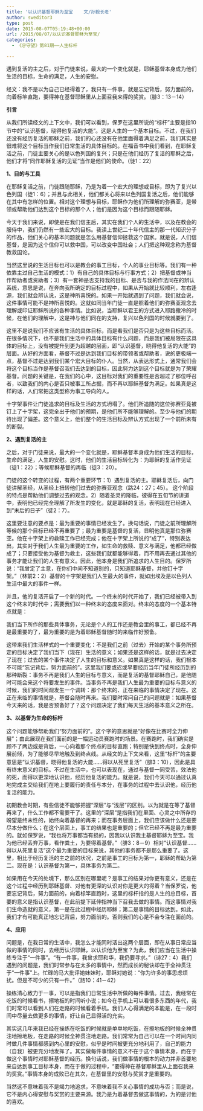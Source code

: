 ```yaml
---
title: '以认识基督耶稣为至宝    文/孙毅长老'
author: sweditor3
type: post
date: 2015-08-07T05:19:48+00:00
url: /2015/08/07/以认识基督耶稣为至宝/
categories:
  - 《＠守望》第81期——人生标杆

---
```

遇到复活的主之后，对于门徒来说，最大的一个变化就是，耶稣基督本身成为他们生活的目标，生命的满足，人生的安慰。 

<!--more-->经文：我不是以为自己已经得着了，我只有一件事，就是忘记背后，努力面前的，向着标竿直跑，要得神在基督耶稣里从上面召我来得的奖赏。（腓3：13－14） 

**引言** 

从我们所读经文的上下文中，我们可以看到，保罗在这里所说的&ldquo;<span style="line-height: 20.7999992370605px;">标杆</span>&rdquo;主要是指10节中的&ldquo;认识基督，晓得他复活的大能&rdquo;。这是人生的一个基本目标。不过，在我们还没有经历复活的耶稣之前，我们的心还没有在他里面得着满足之前，我们其实是很难将这个目标当作我们日常生活的具体目标的。在福音书中我们看到，在耶稣复活之前，门徒主要关心的是以色列国的复兴；只是在他们经历了复活的耶稣之后，他们才将&ldquo;同作耶稣复活的见证&rdquo;当作是他们的使命。（徒1：22） 

**1、目的与工具** 

在耶稣复活之前，门徒跟随耶稣，乃是为着一个宏大的理想或目标，即为了复兴以色列国（徒1：6）；并且与此相关，他们都关心将来以色列国复活之后，他们能够在其中有怎样的位置。相对这个理想与目标，耶稣作为他们所理解的弥赛亚，是带领或帮助他们达到这个目标的那个人；他们是因为这个目标而跟随耶稣。 

今天于我们来说，即使是在我们信主后，其实在我们个人的生活中，以及在教会的服侍中，我们仍然有一些宏大的目标。我读上世纪二十年代信主的那一代知识分子的作品，他们关心的基本问题就是怎么用基督信仰拯救这个国家。就是说，人们信基督，是因为这个信仰可以救中国，可以改变中国社会；人们把这种观念称为基督教救国论。 

当然这里说的生活目标也可以是教会的事工目标，个人的事业目标等。我们有一种依靠主过自己生活的模式：1）有自己的具体目标与行事方式；2）把基督或神当作帮助者或资助者；3）有一套神是否支持我的目标、是否与我的作法同在的辨认系统，意思是说，在奔向我所确定的目标过程中，如果从开始就比较顺利，左右逢源，我们就会辨认说，这是神所喜悦的。如果一开始就遇到了问题，我们就会说，这件事情可能不是神所喜悦的。这就如同当年门徒一直是照着他们的弥赛亚观念去理解或印证耶稣所说的各种事情。比如说，当耶稣以君王的方式进入耶路撒冷的时候，在他们的理解中，这是神与他们同在的支持，复兴以色列国的时候就要到了。 

这里不是说我们不应该有生活的具体目标，而是看我们是否只是为这些目标而活。在很多情况下，也不是我们生活中的具体目标有什么问题，而是我们被局限在这具体的目标上，没有被提升到更为超越的层面，即&ldquo;认识基督，晓得他复活的大能&rdquo;的层面。从好的方面看，基督不过是达到我们目标的带领者或帮助者，说的更极端一点，基督不过是达到我们某个宏大目标的仆人。当然，从表达形式上，通常我们会将这个目标当作是基督召我们去达到的目标，因此努力达到这个目标就是为了荣耀基督。问题的关键是，在我们的心中，这目标对我们的重要性是否超过了那位呼召者，以致我们的内心是否只被事工所占据，而不再以耶稣基督为满足。如果真是这样的话，人们常把这类型称为事工导向的人。 

十字架事件让门徒追求的目标及生活的方式坍塌了。他们所追随的这位弥赛亚竟被钉上了十字架，这完全出于他们的预期，是他们所不能够理解的。至少与他们的期待出现了偏差。这个意义上，他们整个的生活目标及辨认方式出现了一个前所未有的断裂。 

**2、遇到复活的主** 

之后，对于门徒来说，最大的一个变化就是，耶稣基督本身成为他们生活的目标，生命的满足，人生的安慰。这时，他们的生活目标转化为：为耶稣的复活作见证（徒1：22）；等候耶稣基督的再临（徒3：20）。 

门徒的这个转变的过程，有两个重要环节：1）遇到复活的主。耶稣复活后，向门徒讲解圣经，从圣经上扭转他们过去的弥赛亚观念（路24：27；45）。 这个阶段的特点是帮助他们调整过去的观念。2）随着圣灵的降临，彼得在五旬节的讲道中，表明他已经完全理解了所发生的变化，就是耶稣的复活，表明现在已经进入到&ldquo;末后的日子&rdquo;（徒2：7）。
	  
这里要注意的要点是：最为重要的事情已经发生了。换句话说，门徒之前所理解所等候的那个目标已经不再重要了；最为重要是基督的复活，显明他真是那位弥赛亚。他在十字架上的救赎工作已经完成；他在十字架上所说的&ldquo;成了&rdquo;，特别表达出，其实对于我们人生最为重要的工作，如生命的救赎、意义与满足，他都已经做成了；只要接受他为基督为救主，这些我们就都能够得着，而不用再去通过其他的事务才能让我们的人生有意义。因此，他本身是我们所追求的人生目的。保罗所说：&ldquo;我曾定了主意，在你们中间不知道别的，只知道耶稣基督，并他钉十字架。&rdquo;（林前2：2）基督的十字架是我们人生最大的事件，就如出埃及是以色列人生活中最大的事件一样。 

并且，他的复活开启了一个新的时代。一个终末的时代开始了，我们已经被带入到这个终末的时代中；需要我们以一种终末的态度来面对。终末的态度的一个基本特点就是： 

我们当下所作的那些具体事务，无论是个人的工作还是教会里的事工，都已经不再是最重要的了，最为重要的是为着耶稣基督随时的来临作好预备。 

这带来我们生活样式的一个重要变化：不是我们之前（过去）开始的某个事务所预定的目标决定了我们当下（现在）生活的意义；如果还是这样的话，就是过去决定了现在；过去的某个事件决定了人生的目标和意义。如果真是这样的话，我们根本不可能&ldquo;忘记背后，努力面前的&rdquo;。这里我们要或迟或早要经历当年门徒所经历到的那种断裂：事务不再是我们人生的目标与意义，而是复活的基督耶稣自己，是他随时可能会来这个将要发生的事件。当事务不再是我们人生最为重要的目标与意义的时候，我们的时间观发生一个调转：那个终末的、正在来临的事情决定了现在。这正在来临的事情就是，基督会随时再来。我们要时常问自己的问题就是：如果基督今天来的话，我是否预备好了？这个问题决定了我们每天生活的基本意义之所在。 

**3、以基督为生命的标<span style="line-height: 20.7999992370605px;">杆</span>** 

这个问题能够帮助我们&ldquo;努力面前的&rdquo;。这个字的意思就是&ldquo;好像在比赛时全力伸展&rdquo;；由此展现在我们面前的是一幅运动员赛跑时的场景。在赛跑时，我们确实是顾不了两边或是背后，一心向着那个终点的目标直跑；特别是快到终点时，全身伸展前倾，为了能够尽早地触及到终点线。从经文的上下文来看，这里&ldquo;<span style="line-height: 20.7999992370605px;">标杆</span>&rdquo;的主要意思是&ldquo;认识基督，晓得他复活的大能&hellip;&hellip;得以从死里复活&rdquo;（腓3：10），因此是具有终末意义的目标。不过在生活中，也可以表现在，通过与基督一同受苦，效法他的死，而得以更深地认识他，经历他复活的能力。就是说，我们今天可以通过认真地完成主交给我们在地上要履行的责任与本分，在事务的过程中去认识他，经历他复活的能力。 

初期教会时期，有些信徒不能够把握&ldquo;深层&rdquo;与&ldquo;浅层&rdquo;的区别。以为就是在等了基督再来了，什么工作都不需要干了。这里的&ldquo;深层&rdquo;是指我们在里面、心灵之中所存的盼望是终末性的，始终向着基督的再来；而在事务层面上，我们应该做什么还是要尽本分做什么；在这个层面上，事工的结果也是重要的；但它已经不再是最为重要的。就如保罗说，&ldquo;我也将万事都当有损的，因我以认识我主基督耶稣为至宝。我为他已经丢弃万事，看作粪土，为要得着基督。&rdquo;（腓3：8－9）相对&ldquo;认识基督&hellip;&hellip;得以从死里复活&rdquo;这个最为重要的目标来说，其他的事务都不是那么重要了。这里，相比于经历复活的主之前的状况，之前是事工的目标为第一，耶稣的帮助为第二。现在是：认识基督为第一，具体事务为第二。 

如果用在今天的处境下，那么区别在哪里呢？是事工的结果对你更有意义，还是在这个过程中经历到耶稣基督、对他有更深的认识对你是更大的得着？当保罗说，他要忘记背后，努力面前的，向着<span style="line-height: 20.7999992370605px;">标竿</span>直跑时，这里的标杆指的是人生的总目标，首要的意义是指认识基督，在此前提下延伸指神当下召我去做的事情。而这事情对我们生命造就的意义，第一是在此过程中经历耶稣；第二是事情的目标达到。如此，我们才有可能真正地忘记背后，努力面前的。否则我们的心是不会专注在面前的。 

**4、应用** 

问题是，在我日常的生活中，我怎么才能同时活出这两个层面，即在从事日常应当做的事情的同时，去经历认识耶稣，以认识他为至宝？为此，我们应当在生活中操练专注于&ldquo;一件事&rdquo;。&ldquo;有一件事，我曾求耶和华，我仍要寻求。&rdquo;（诗27：4）我们遇到的问题是，我们时常参与在太多的事情中，然而成长的秘诀却在于全神贯注于&ldquo;一件事&rdquo;上。忙碌的马大批评她妹妹时，耶稣对她说：&ldquo;你为许多的事思虑烦扰。但是不可少的只有一件。&rdquo;（路10：41－42） 

操练清心致力于一事，可以是指我们日常生活中所做的每件事情。过去，我经常在吃饭的时候看书，擦地板的时间听小说；如今在手机上可以看很多东西的年代，我们时常可以看到人们在走路的时候看着手机。我们人心得满足的本能是，在一段时间中尽量去做更多的事情，好让自己显得活的充实。 

其实这几年来我已经在操练在吃饭的时候就是单单地吃饭，在擦地板的时候全神贯注地擦地板，在走路的时候全神贯注地走路。我们常常为自己可以在一个时间内同时做几件事情都感到内心里的安慰，似乎是时间被更充分地利用了，自己的能力（自我）被更充分地发挥了。其实做每件事情的意义不在于这个事情本身，而在于做这个事情时对耶稣基督的经历。换句话说，我们做事情的根本的动力并非首要地来自达到事工目标本身，而在于做的过程中，&ldquo;要得神在基督耶稣里从上面召我来的奖赏。&rdquo;事情本身的成败已在其次，在基督里的安慰与奖赏才是重要的。 

当然这不意味着我不是竭力地追求，不意味着我不关心事情的成功与否；而是说，它不是内心得安慰与奖赏的主要来源。我乃是为着基督去做这事情的，为的是讨他的喜欢。